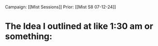 Campaign: [[Mist Sessions]]
Prior: [[Mist S8 07-12-24]]
# The Idea I outlined at like 1:30 am or something:
